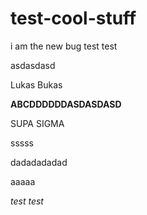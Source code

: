 # test-cool-stuff

i am the new bug
test test


asdasdasd



Lukas Bukas

**ABCDDDDDDASDASDASD**

SUPA SIGMA



sssss


dadadadadad


aaaaa

*test test*

